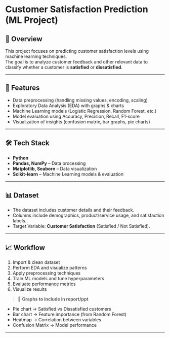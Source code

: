 # Customer Satisfaction Prediction (ML Project)

## 📌 Overview  
This project focuses on predicting customer satisfaction levels using machine learning techniques.  
The goal is to analyze customer feedback and other relevant data to classify whether a customer is **satisfied** or **dissatisfied**.  

---

## 🚀 Features  
- Data preprocessing (handling missing values, encoding, scaling)  
- Exploratory Data Analysis (EDA) with graphs & charts  
- Machine Learning models (Logistic Regression, Random Forest, etc.)  
- Model evaluation using Accuracy, Precision, Recall, F1-score  
- Visualization of insights (confusion matrix, bar graphs, pie charts)  

---

## 🛠️ Tech Stack  
- **Python**  
- **Pandas, NumPy** – Data processing  
- **Matplotlib, Seaborn** – Data visualization  
- **Scikit-learn** – Machine Learning models & evaluation  

---

## 📊 Dataset  
- The dataset includes customer details and their feedback.  
- Columns include demographics, product/service usage, and satisfaction labels.  
- Target Variable: **Customer Satisfaction** (Satisfied / Not Satisfied).  

---

## 📈 Workflow  
1. Import & clean dataset  
2. Perform EDA and visualize patterns  
3. Apply preprocessing techniques  
4. Train ML models and tune hyperparameters  
5. Evaluate performance metrics  
6. Visualize results  

> 📌 **Graphs to include in report/ppt**  
- Pie chart → Satisfied vs Dissatisfied customers  
- Bar chart → Feature importance (from Random Forest)  
- Heatmap → Correlation between variables  
- Confusion Matrix → Model performance  

---



